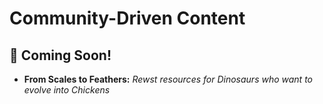 # Community-Driven Content

## :eyes: Coming Soon!

* **From Scales to Feathers:** _Rewst resources for Dinosaurs who want to evolve into Chickens_
